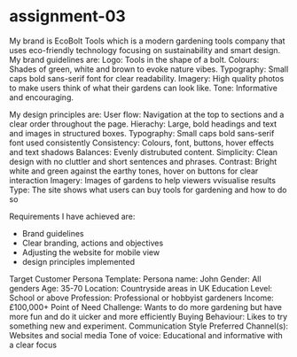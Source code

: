 # assignment-03

My brand is EcoBolt Tools which is a modern gardening tools company that uses eco-friendly technology focusing on sustainability and smart design.
My brand guidelines are:
Logo: Tools in the shape of a bolt.
Colours: Shades of green, white and brown to evoke nature vibes.
Typography: Small caps bold sans-serif font for clear readability.
Imagery: High quality photos to make users think of what their gardens can look like.
Tone: Informative and encouraging.

My design principles are:
User flow: Navigation at the top to sections and a clear order throughout the page.
Hierachy: Large, bold headings and text and images in structured boxes.
Typography: Small caps bold sans-serif font used consistently
Consistency: Colours, font, buttons, hover effects and text shadows
Balances: Evenly distrubuted content.
Simplicity: Clean design with no cluttler and short sentences and phrases.
Contrast: Bright white and green against the earthy tones, hover on buttons for clear interaction
Imagery: Images of gardens to help viewers vvisualise results
Type: The site shows what users can buy tools for gardening and how to do so

Requirements I have achieved are:

- Brand guidelines
- Clear branding, actions and objectives
- Adjusting the website for mobile view
- design principles implemented

Target Customer Persona Template:
Persona name: John
Gender: All genders
Age: 35-70
Location: Countryside areas in UK
Education Level: School or above
Profession: Professional or hobbyist gardeners
Income: £100,000+
Point of Need Challenge: Wants to do more gardening but have more fun and do it uicker and more efficiently
Buying Behaviour: Likes to try something new and experiment.
Communication Style
Preferred Channel(s): Websites and social media
Tone of voice: Educational and informative with a clear focus

